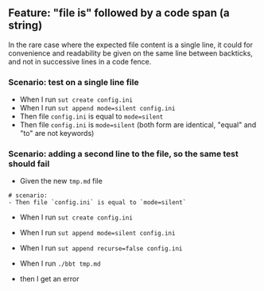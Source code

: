 ## Feature: "file is" followed by a code span (a string)

In the rare case where the expected file content is a single line, it could for convenience and readability be given on the same line between backticks, and not in successive lines in a code fence. 

### Scenario: test on a single line file

  - When I run `sut create config.ini`
  - When I run `sut append mode=silent config.ini`
  - Then file `config.ini` is equal to `mode=silent`
  - Then file `config.ini` is          `mode=silent`
  (both form are identical, "equal" and "to" are not keywords)

### Scenario: adding a second line to the file, so the same test should fail

- Given the new `tmp.md` file
```
# scenario:
- Then file `config.ini` is equal to `mode=silent`
```

- When I run `sut create config.ini`
- When I run `sut append mode=silent config.ini`
- When I run `sut append recurse=false config.ini`

- When I run `./bbt tmp.md`
- then I get an error
 